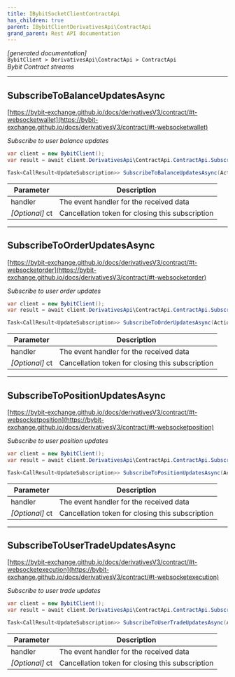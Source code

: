 ```yaml
---
title: IBybitSocketClientContractApi
has_children: true
parent: IBybitClientDerivativesApi\ContractApi
grand_parent: Rest API documentation
---
```

*[generated documentation]*  
`BybitClient > DerivativesApi\ContractApi > ContractApi`  
*Bybit Contract streams*
  

***

## SubscribeToBalanceUpdatesAsync  

[https://bybit-exchange.github.io/docs/derivativesV3/contract/#t-websocketwallet](https://bybit-exchange.github.io/docs/derivativesV3/contract/#t-websocketwallet)  
<p>

*Subscribe to user balance updates*  

```csharp  
var client = new BybitClient();  
var result = await client.DerivativesApi\ContractApi.ContractApi.SubscribeToBalanceUpdatesAsync(/* parameters */);  
```  

```csharp  
Task<CallResult<UpdateSubscription>> SubscribeToBalanceUpdatesAsync(Action<DataEvent<IEnumerable<BybitContractBalanceUpdate>>> handler, CancellationToken ct = default);  
```  

|Parameter|Description|
|---|---|
|handler|The event handler for the received data|
|_[Optional]_ ct|Cancellation token for closing this subscription|

</p>

***

## SubscribeToOrderUpdatesAsync  

[https://bybit-exchange.github.io/docs/derivativesV3/contract/#t-websocketorder](https://bybit-exchange.github.io/docs/derivativesV3/contract/#t-websocketorder)  
<p>

*Subscribe to user order updates*  

```csharp  
var client = new BybitClient();  
var result = await client.DerivativesApi\ContractApi.ContractApi.SubscribeToOrderUpdatesAsync(/* parameters */);  
```  

```csharp  
Task<CallResult<UpdateSubscription>> SubscribeToOrderUpdatesAsync(Action<DataEvent<IEnumerable<BybitContractOrderUpdate>>> handler, CancellationToken ct = default);  
```  

|Parameter|Description|
|---|---|
|handler|The event handler for the received data|
|_[Optional]_ ct|Cancellation token for closing this subscription|

</p>

***

## SubscribeToPositionUpdatesAsync  

[https://bybit-exchange.github.io/docs/derivativesV3/contract/#t-websocketposition](https://bybit-exchange.github.io/docs/derivativesV3/contract/#t-websocketposition)  
<p>

*Subscribe to user position updates*  

```csharp  
var client = new BybitClient();  
var result = await client.DerivativesApi\ContractApi.ContractApi.SubscribeToPositionUpdatesAsync(/* parameters */);  
```  

```csharp  
Task<CallResult<UpdateSubscription>> SubscribeToPositionUpdatesAsync(Action<DataEvent<IEnumerable<BybitContractPositionUpdate>>> handler, CancellationToken ct = default);  
```  

|Parameter|Description|
|---|---|
|handler|The event handler for the received data|
|_[Optional]_ ct|Cancellation token for closing this subscription|

</p>

***

## SubscribeToUserTradeUpdatesAsync  

[https://bybit-exchange.github.io/docs/derivativesV3/contract/#t-websocketexecution](https://bybit-exchange.github.io/docs/derivativesV3/contract/#t-websocketexecution)  
<p>

*Subscribe to user trade updates*  

```csharp  
var client = new BybitClient();  
var result = await client.DerivativesApi\ContractApi.ContractApi.SubscribeToUserTradeUpdatesAsync(/* parameters */);  
```  

```csharp  
Task<CallResult<UpdateSubscription>> SubscribeToUserTradeUpdatesAsync(Action<DataEvent<IEnumerable<BybitContractUserTradeUpdate>>> handler, CancellationToken ct = default);  
```  

|Parameter|Description|
|---|---|
|handler|The event handler for the received data|
|_[Optional]_ ct|Cancellation token for closing this subscription|

</p>
